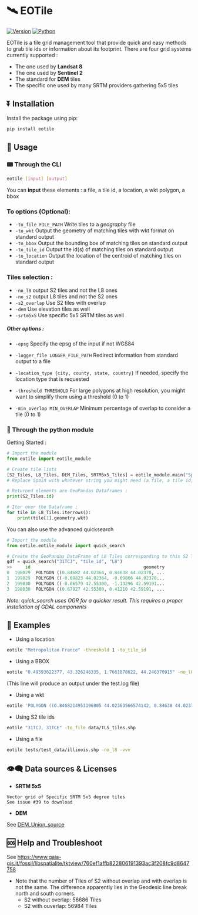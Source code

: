 <!--
Copyright (c) 2021 CS GROUP - France.

This file is part of EOTile.
See https://github.com/CS-SI/eotile for further info.

Licensed under the Apache License, Version 2.0 (the "License");
you may not use this file except in compliance with the License.
You may obtain a copy of the License at

    http://www.apache.org/licenses/LICENSE-2.0

Unless required by applicable law or agreed to in writing, software
distributed under the License is distributed on an "AS IS" BASIS,
WITHOUT WARRANTIES OR CONDITIONS OF ANY KIND, either express or implied.
See the License for the specific language governing permissions and
limitations under the License.
-->
# 🛰️ EOTile

[![Version](https://img.shields.io/badge/Version-0.2.6-g)]() [![Python](https://img.shields.io/badge/Python-3.6+-blue)]()

EOTile is a tile grid management tool that provide quick and easy methods to grab tile ids or information about its footprint.
There are four grid systems currently supported : 
 * The one used by **Landsat 8**
 * The one used by **Sentinel 2**
 * The standard for **DEM** tiles
 * The specific one used by many SRTM providers gathering 5x5 tiles


## ⏬ Installation

Install the package using pip:
```sh
pip install eotile
```

## 🔲 Usage

### 📟 Through the CLI
```sh
eotile [input] [output]
```

You can **input** these elements : a file, a tile id, a location, a wkt polygon, a bbox

### To options (Optional):
* `-to_file FILE_PATH`      Write tiles to a *geography* file
* `-to_wkt`               Output the geometry of matching tiles with wkt format on standard output
* `-to_bbox`              Output the bounding box of matching tiles on standard output
* `-to_tile_id`           Output the id(s) of matching tiles on standard output
* `-to_location`          Output the location of the centroid of matching tiles on standard output

### Tiles selection :
* `-no_l8`              output S2 tiles and not the L8 ones
* `-no_s2`              output L8 tiles and not the S2 ones
* `-s2_overlap`         Use S2 tiles with overlap
* `-dem`                Use elevation tiles as well
* `-srtm5x5`            Use specific 5x5 SRTM tiles as well

##### Other options :
* `-epsg`                 Specify the epsg of the input if not WGS84
* `-logger_file LOGGER_FILE_PATH` Redirect information from standard output to a file
* `-location_type {city, county, state, country}` If needed, specify the location type that is requested
                        
* `-threshold THRESHOLD` For large polygons at high resolution, you might want
                        to simplify them using a threshold (0 to 1)
* `-min_overlap MIN_OVERLAP` Minimum percentage of overlap to consider a tile (0 to 1)

### 🐍 Through the python module

Getting Started :
```python
# Import the module
from eotile import eotile_module 

# Create tile lists
[S2_Tiles, L8_Tiles, DEM_Tiles, SRTM5x5_Tiles] = eotile_module.main("Spain", no_s2=True) 
# Replace Spain with whatever string you might need (a file, a tile id, a location, a wkt polygon, a bbox)

# Returned elements are GeoPandas Dataframes :
print(S2_Tiles.id)

# Iter over the Dataframe :
for tile in L8_Tiles.iterrows():
    print(tile[1].geometry.wkt)

```

You can also use the advanced quicksearch

```python
# Import the module
from eotile.eotile_module import quick_search 

# Create the GeoPandas DataFrame of L8 Tiles corresponding to this S2 Tile id 
gdf = quick_search("31TCJ", "tile_id", "L8")
>>     id                                           geometry
0  198029  POLYGON ((0.84682 44.02364, 0.84638 44.02370, ...
1  199029  POLYGON ((-0.69823 44.02364, -0.69866 44.02370...
2  199030  POLYGON ((-0.86579 42.55300, -1.13296 42.59191...
3  198030  POLYGON ((0.67927 42.55300, 0.41210 42.59191, ...
```
*Note: quick_search uses OGR for a quicker result. This requires a proper installation of GDAL components*
## 🔖 Examples

* Using a location
```sh
eotile "Metropolitan France" -threshold 1 -to_tile_id
```
* Using a BBOX
```sh
eotile "0.49593622377, 43.326246335, 1.7661878622, 44.246370915" -no_l8 -logger_file test.log
```
(This line will produce an output under the test.log file)
* Using a wkt
```sh
eotile 'POLYGON ((0.8468214953196805 44.02363566574142, 0.84638 44.0237, 0.8590044453705752 44.06127355906579, 0.8712896362539795 44.09783741052559, 1.325549447552162 45.44983010010615, 1.338016257992888 45.48693449754356, 1.35047 45.524, 1.350948946138455 45.52393017672913, 3.65866 45.1875, 3.644501621308357 45.14977803391441, 3.111537654412643 43.72980975068511, 3.09866 43.6955, 0.8468214953196805 44.02363566574142))' -to_location -no_s2
```
* Using S2 tile ids
```sh
eotile "31TCJ, 31TCE" -to_file data/TLS_tiles.shp
```
* Using a file
```sh
eotile tests/test_data/illinois.shp -no_l8 -vvv
```

## 👁️‍🗨️ Data sources & Licenses

* **SRTM 5x5**
```
Vector grid of Specific SRTM 5x5 degree tiles
See issue #39 to download 
```

* **DEM**

See [DEM_Union_source](eotile/data/aux_data/DEM_Union_source.md)


## 🆘 Help and Troubleshoot

See https://www.gaia-gis.it/fossil/libspatialite/tktview/760ef1affb822806191393ac3f208fc9d8647758

* Note that the number of Tiles of S2 without overlap and with overlap is not the same. The difference apparently lies in the Geodesic line break north and south corners. 
  - S2 without overlap: 56686 Tiles
  - S2 with ouverlap:   56984 Tiles

